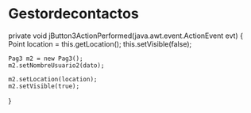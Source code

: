 # Gestordecontactos
private void jButton3ActionPerformed(java.awt.event.ActionEvent evt) {
    Point location = this.getLocation();
    this.setVisible(false);
    
    Pag3 m2 = new Pag3();
    m2.setNombreUsuario2(dato);
    
    m2.setLocation(location);
    m2.setVisible(true);
}
